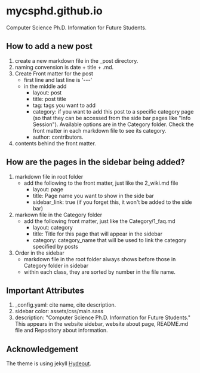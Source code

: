 # mycsphd.github.io

Computer Science Ph.D. Information for Future Students.

## How to add a new post

1. create a new markdown file in the _post directory.
2. naming convension is date + title + .md.
3. Create Front matter for the post
    - first line and last line is '---'
    - in the middle add
        - layout: post
        - title: post title
        - tag: tags you want to add
        - category: if you want to add this post to a specific category page (so that they can be accessed from the side bar pages like "Info Session"). Available options are in the Category folder. Check the front matter in each markdown file to see its category.
        - author: contributors.
4. contents behind the front matter.

## How are the pages in the sidebar being added?
1. markdown file in root folder
    - add the following to the front matter, just like the 2_wiki.md file
        - layout: page
        - title: Page name you want to show in the side bar
        - sidebar_link: true  (if you forget this, it won't be added to the side bar)
2. markown file in the Category folder
    - add the following front matter, just like the Category/1_faq.md
        - layout: category
        - title: Title for this page that will appear in the sidebar
        - category: category_name that will be used to link the category specified by posts
3. Order in the sidebar
    - markdown file in the root folder always shows before those in Category folder in sidebar
    - within each class, they are sorted by number in the file name.

## Important Attributes
1. _config.yaml: cite name, cite description.
2. sidebar color: assets/css/main.sass
3. description: "Computer Science Ph.D. Information for Future Students." This appears in the website sidebar, website about page, README.md file and Repository about information.

## Acknowledgement

The theme is using jekyll [Hydeout](https://github.com/fongandrew/hydeout).